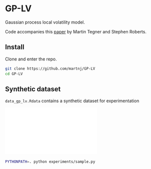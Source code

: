 # GP-LV
Gaussian process local volatility model.

Code accompanies this [paper](https://arxiv.org/abs/1901.06021) by Martin Tegner and Stephen Roberts.


## Install

Clone and enter the repo.

```bash
git clone https://github.com/martnj/GP-LV
cd GP-LV
```

## Synthetic dataset

`data_gp_lv.Rdata` contains a synthetic dataset for experimentation

![fig1](fig1.pdf)

```bash
PYTHONPATH=. python experiments/sample.py
```
